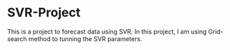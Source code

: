 # SVR-Project
This is a project to forecast data using SVR. In this project, I am using Grid-search method to tunning the SVR parameters.
